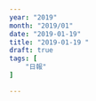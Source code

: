 ```yaml
---
year: "2019"
month: "2019/01"
date: "2019-01-19"
title: "2019-01-19 "
draft: true
tags: [
    "日報"
]

---
```


